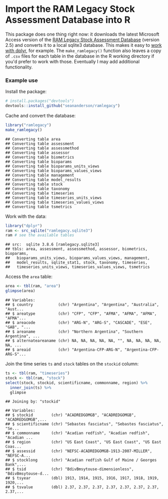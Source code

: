 # Import the RAM Legacy Stock Assessment Database into R

This package does one thing right now: it downloads the latest Microsoft Access version of the [RAM Legacy Stock Assessment Database](http://ramlegacy.org) (version 2.5) and converts it to a local sqlite3 database. This makes it easy to [work with dplyr](http://cran.r-project.org/web/packages/dplyr/vignettes/databases.html), for example. The `make_ramlegacy()` function also leaves a copy of `.csv` files for each table in the database in the R working directory if you'd prefer to work with those. Eventually I may add additional functionality.

### Example use



Install the package:


```r
# install.packages("devtools")
devtools::install_github("seananderson/ramlegacy")
```

Cache and convert the database:


```r
library("ramlegacy")
make_ramlegacy()
```

```
## Converting table area
## Converting table assessment
## Converting table assessmethod
## Converting table assessor
## Converting table biometrics
## Converting table bioparams
## Converting table bioparams_units_views
## Converting table bioparams_values_views
## Converting table management
## Converting table model_results
## Converting table stock
## Converting table taxonomy
## Converting table timeseries
## Converting table timeseries_units_views
## Converting table timeseries_values_views
## Converting table tsmetrics
```

Work with the data:


```r
library("dplyr")
ram <- src_sqlite("ramlegacy.sqlite3")
ram # see the available tables
```

```
## src:  sqlite 3.8.6 [ramlegacy.sqlite3]
## tbls: area, assessment, assessmethod, assessor, biometrics, bioparams,
##   bioparams_units_views, bioparams_values_views, management,
##   model_results, sqlite_stat1, stock, taxonomy, timeseries,
##   timeseries_units_views, timeseries_values_views, tsmetrics
```

Access the `area` table:


```r
area <- tbl(ram, "area")
glimpse(area)
```

```
## Variables:
## $ country           (chr) "Argentina", "Argentina", "Australia", "Aust...
## $ areatype          (chr) "CFP", "CFP", "AFMA", "AFMA", "AFMA", "AFMA"...
## $ areacode          (chr) "ARG-N", "ARG-S", "CASCADE", "ESE", "GAB", "...
## $ areaname          (chr) "Northern Argentina", "Southern Argentina", ...
## $ alternateareaname (chr) NA, NA, NA, NA, NA, "", NA, NA, NA, NA, NA, ...
## $ areaid            (chr) "Argentina-CFP-ARG-N", "Argentina-CFP-ARG-S"...
```

Join the time series `ts` and `stock` tables on the `stockid` column:


```r
ts <- tbl(ram, "timeseries")
stock <- tbl(ram, "stock")
select(stock, stockid, scientificname, commonname, region) %>%
  inner_join(ts) %>%
  glimpse
```

```
## Joining by: "stockid"
```

```
## Variables:
## $ stockid        (chr) "ACADREDGOMGB", "ACADREDGOMGB", "ACADREDGOMGB",...
## $ scientificname (chr) "Sebastes fasciatus", "Sebastes fasciatus", "Se...
## $ commonname     (chr) "Acadian redfish", "Acadian redfish", "Acadian ...
## $ region         (chr) "US East Coast", "US East Coast", "US East Coas...
## $ assessid       (chr) "NEFSC-ACADREDGOMGB-1913-2007-MILLER", "NEFSC-A...
## $ stocklong      (chr) "Acadian redfish Gulf of Maine / Georges Bank",...
## $ tsid           (chr) "BdivBmsytouse-dimensionless", "BdivBmsytouse-d...
## $ tsyear         (dbl) 1913, 1914, 1915, 1916, 1917, 1918, 1919, 1920,...
## $ tsvalue        (dbl) 2.37, 2.37, 2.37, 2.37, 2.37, 2.37, 2.37, 2.37,...
```
